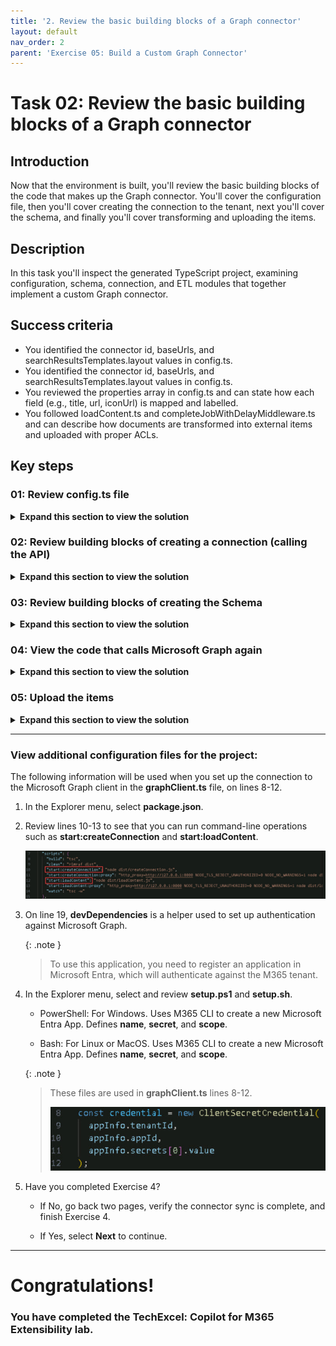 ```yaml
---
title: '2. Review the basic building blocks of a Graph connector'
layout: default
nav_order: 2
parent: 'Exercise 05: Build a Custom Graph Connector'
---
```



# Task 02: Review the basic building blocks of a Graph connector 

## Introduction
Now that the environment is built, you'll review the basic building blocks of the code that makes up the Graph connector. You'll cover the configuration file, then you'll cover creating the connection to the tenant, next you'll cover the schema, and finally you'll cover transforming and uploading the items. 

## Description

In this task you'll inspect the generated TypeScript project, examining configuration, schema, connection, and ETL modules that together implement a custom Graph connector.

## Success criteria
 - You identified the connector id, baseUrls, and searchResultsTemplates.layout values in config.ts.
 - You identified the connector id, baseUrls, and searchResultsTemplates.layout values in config.ts.
 - You reviewed the properties array in config.ts and can state how each field (e.g., title, url, iconUrl) is mapped and labelled.
 - You followed loadContent.ts and completeJobWithDelayMiddleware.ts and can describe how documents are transformed into external items and uploaded with proper ACLs.

## Key steps

### 01: Review **config.ts** file 

<details markdown="block"> 
  <summary><strong>Expand this section to view the solution</strong></summary> 

The config.ts file is a necessary prerequisite for creating a custom Graph connector. Some of the configurations are already injected by properties that you have defined when you created the project. 

1. If necessary, expand the **src** folder and select **config.ts** to view its contents.  

 
1. Review lines 5-7 and verify the values that you entered when creating the project. 

    ![prepopulated-values_a3.jpg](../../media/prepopulated-values_a3.jpg) 

1. Review lines 11-16. **urlToItemResolvers** contains the **baseUrls** array, which tracks if a user is sharing an item that belongs to this Graph connector. 

    {: .important }
    > Typically, this is the only configuration that will be modified and its only modified because you need a way to resolve external items with the domain and website where this data can be consumed. 

    ![baseUrls_a4.jpg](../../media/baseUrls_a4.jpg) 

1. Review lines 24-32. **searchResultsTemplates** provides the **id** and **layout**. The **id** is prepopulated because it's tied to the project ID, as seen in line 5. The **layout** is used for rendering content in the search results.  

    {: .important }
    > If you leave **layout** empty, it will use the standard template. 

    ![searchSettings_a5.jpg](../../media/searchSettings_a5.jpg) 

</details>

### 02: Review building blocks of creating a connection (calling the API)

<details markdown="block"> 
  <summary><strong>Expand this section to view the solution</strong></summary> 

In order to create a custom Graph connector, you must first call an API provided by the Microsoft graph to create a connection and you must supply **config.ts** as a parameter. 

 
1. On the **Explorer** menu, select **createConnection.ts** to view its contents. 

 
1. Review line 6. Notice the **createConnection()** function. 

1. The call of the **createConnection()** function can be seen on line 19. We do this by performing an HTTP call from the endpoint of the graph APIs called **'/external/connections'**. We then provide the **id**, **name**, **description**, **activitySettings**, and the **searchSettings** properties as seen on lines 19-26. 

    ![APIcall_a6.jpg](../../media/APIcall_a6.jpg) 

    {: .important }
    > Pre-populated information comes from the config file except the **adaptiveCard** (line 16) which is loaded from the encoder in the file called **resultLayout.json**. 
    > 
    > ![resultLayout_a7.jpg](../../media/resultLayout_a7.jpg) 

1. On line 19, **client** is an object from the sample template provided by the Microsoft Graph Client Library for TypeScript. It gives you a preconfigured client object to call Microsoft Graph, as seen in lines 8-12 of **graphClient.ts**, and manages authentication. 

    > **View of graphClient.ts** 
    >
    > ![graphClient_a8.jpg](../../media/graphClient_a8.jpg) 

 

1. Review lines 14-17. The contents of the **createConnections.ts** file are read and parsed as the value of the **layout** property for the search results. 

    ![layoutParsed_a9.jpg](../../media/layoutParsed_a9.jpg) 

</details>

### 03: Review building blocks of creating the Schema 

<details markdown="block"> 
  <summary><strong>Expand this section to view the solution</strong></summary> 

A
After creating the connection, the next step is to define the schema. The schema describes the structure of your external items and the properties you want to bring into the table. 

1. On the **Explorer** menu, select **config.ts** and review lines 34-64 to see how the schema is defined.  

1. On line 35, **baseType: 'microsoft.graph.externalItem** represents an entity imported from an external platform. 

1. On lines 37-47, **properties:** represent the characteristics of the external item, such as **name**, **title**, **url**, and **iconUrl**. For each property, you can provide details like **type**, **queryable**, **searchable**, **retrievable**, and **labels**.  

 
    >{: .important } These map the information to a property in the M365 tenant. Customize to include all properties you want to import from the external class. 
    > 
    ![baseTypeandProperties_a10.jpg](../../media/baseTypeandProperties_a10.jpg) 


</details>

### 04: View the code that calls Microsoft Graph again

<details markdown="block"> 
  <summary><strong>Expand this section to view the solution</strong></summary> 

After defining the schema, the next step is to call Microsoft Graph again, this time targeting the External connectors endpoint with additional information. 

1. In the Explorer menu, select **createConnection.ts** and review lines 32-53 to see how the second API call is made. 

1. On line 38, review the addition of the **${ID}** and **/schema** to the connector. 

    ![addidandschema_a12.jpg](../../media/addidandschema_a12.jpg) 

    {: .note } 
    > For example, in **config.ts** on line 5, the id is **sampleconnector**. 
    > 
    > ![ida11.jpg](../../media/ida11.jpg) 

1. On line 40, review **.patch(schema)**, which sends an HTTP PATCH request with the schema data. 

1. The schema creation operation can take 5 to 50 minutes. To handle this, **completeJobWithDelayMiddleware.ts** is injected into **graphClient.ts**. Review **completeJobWithDelayMiddleware.ts** for details. 

    > **View of graphClient.ts** 
    >
    > ![completeJobWithDelay_a13.jpg](../../media/completeJobWithDelay_a13.jpg) 

    {: .important }
    > This middleware manages the delay and ensures that content ingestion doesn't start until both the connection and schema are created.  
    > 
    > This is important because uploading external items can only be performed once the connection and schema are successfully created. 

 
1. The schema creation process in **createConnection.ts** returns an HTTP response with a URL in one of the headers. This URL can be used to query the status of the schema operation. 

1. On line 42-53, review the status objects that indicate whether the operation was completed successfully or is still pending. 

    ![status_a14.jpg](../../media/status_a14.jpg) 

    {: .important }
    > Some objects from the Graph connector SDK simplify these operations. Instead of manually reading the value of the status, you can use **ExternalConnectors.ConnectionOperation** (line 40) to handle this automatically. 

</details>

### 05: Upload the items

<details markdown="block"> 
  <summary><strong>Expand this section to view the solution</strong></summary> 

TThe final step in creating a custom Graph connector is ingesting content into the tenant. Among the files, **loadContent.ts** requires the most customization. To ingest content, you must take the external content, convert it into external items, and submit it to the tenant.  

The process of converting external content into external item objects varies based on the data source. First, retrieve the items from your data source, then transform them accordingly. 

1. In the Explorer menu, select **loadContent.ts**. 

1. On lines 6-15, the Document interface represents our item. 

    ![intDoc_a15.jpg](../../media/intDoc_a15.jpg) 

    {: .note }
    > This is a sample template. You would need to update it if there are additional parameters. 

1. On lines 18-21, the **extract** function returns a collection of documents.  

    {: .important }
    > This is where you'll query your external data source to retrieve the items you want to import, transforming them into document objects by assigning them to the appropriate properties. 

1. On lines 23-29, there's a function that generates a unique ID for each document. 

    {: .important }
    > This is crucial because the ID is fundamental for ingesting content into the tenant. It must be unique and link back to the document's URL, allowing URL-to-item resolvers to accurately record activity. 
    > 
    > ![function_a16.jpg](../../media/function_a16.jpg) 

 
1. On lines 31-55, there's a function that transforms a document into an external item.  

    {: .note }
    > An external item is the Graph object that represents external content being ingested into the tenant. 

1. On lines 35-41, the external item is defined by an ID, using the ID of your external content and the properties defined in the schema. (Refer to **config.ts** to see properties like **title**, **url**, and **iconUrl**.) 

 
1. On lines 42-45, the content value and content type are supplied.  

1. On lines 46-52, the function handles the ACL (Access Control List) for the document.  

 
    {: .important }
    > If you're importing documents from another data source with its own permissions system, you can restrict access to specific groups or users. This prevents the imported documents from being visible to everyone in the M365 tenant. 
    > 
    > ![acl_a17.jpg](../../media/acl_a17.jpg) 

1. On lines 57-73, the code handles the load operation, which is standard as it involves calling Microsoft Graph.  

    {: .important }
    > How it works:  
    > 
    > For each piece of content in your external platform, this function converts documents into external items.  
    > 
    > For each external item, the function calls the endpoint **/external/connections/{ID}/items/{uniqueId}** (line 63).  
    > 
    > It performs an HTTP PUT operation, passing the external item object defined earlier.  
    > 
    > This operation completes immediately. The for loop (line 59) iterates through each object in the collection and pushes it into the tenant. 

 
1. On lines 79-83, the process starts by extracting content from your external data source (for example, a collection of articles to import). Next, the content is transformed by converting the artifacts into external items, which are entities in Microsoft Graph. Finally, the load function is called to perform the PUT HTTP request against Microsoft Graph to ingest the content. 

 
    ![extract_a18.jpg](../../media/extract_a18.jpg) 

</details>

---

### View additional configuration files for the project:

The following information will be used when you set up the connection to the Microsoft Graph client in the **graphClient.ts** file, on lines 8-12. 

1. In the Explorer menu, select **package.json**. 

1. Review lines 10-13 to see that you can run command-line operations such as **start:createConnection** and **start:loadContent**. 
 
    ![cliCommands_a19.jpg](../../media/cliCommands_a19.jpg) 
 
1. On line 19, **devDependencies** is a helper used to set up authentication against Microsoft Graph.  
 
    {: .note }
    > To use this application, you need to register an application in Microsoft Entra, which will authenticate against the M365 tenant. 

1. In the Explorer menu, select and review **setup.ps1** and **setup.sh**. 

    - PowerShell: For Windows. Uses M365 CLI to create a new Microsoft Entra App. Defines **name**, **secret**, and **scope**. 

    - Bash: For Linux or MacOS. Uses M365 CLI to create a new Microsoft Entra App. Defines **name**, **secret**, and **scope**. 

    {: .note }
    > These files are used in **graphClient.ts** lines 8-12. 
    > 
    > ![registerApp_20.jpg](../../media/registerApp_20.jpg) 

 
1. Have you completed Exercise 4? 

    - If No, go back two pages, verify the connector sync is complete, and finish Exercise 4. 

    - If Yes, select **Next** to continue. 

---
# Congratulations! 
### You have completed the TechExcel: Copilot for M365 Extensibility lab.
